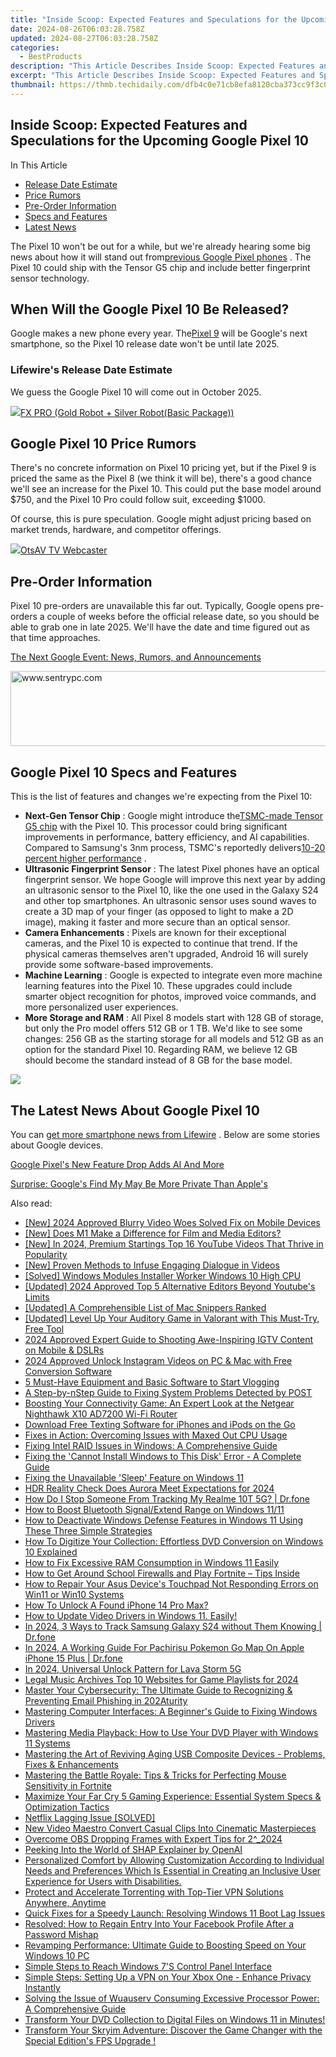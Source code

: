 ```yaml
---
title: "Inside Scoop: Expected Features and Speculations for the Upcoming Google Pixel 10"
date: 2024-08-26T06:03:28.758Z
updated: 2024-08-27T06:03:28.758Z
categories:
  - BestProducts
description: "This Article Describes Inside Scoop: Expected Features and Speculations for the Upcoming Google Pixel 10"
excerpt: "This Article Describes Inside Scoop: Expected Features and Speculations for the Upcoming Google Pixel 10"
thumbnail: https://thmb.techidaily.com/dfb4c0e71cb8efa8120cba373cc9f3c0f06b706583b025c9eef2cc3814d45b39.jpg
---
```


## Inside Scoop: Expected Features and Speculations for the Upcoming Google Pixel 10

 In This Article

* [Release Date Estimate](https://www.lifewire.com/#toc-when-will-the-google-pixel-10-be-released)
* [Price Rumors](https://www.lifewire.com/#toc-google-pixel-10-price-rumors)
* [Pre-Order Information](https://www.lifewire.com/#toc-pre-order-information)
* [Specs and Features](https://www.lifewire.com/#toc-google-pixel-10-specs-and-features)
* [Latest News](https://www.lifewire.com/#toc-the-latest-news-about-google-pixel-10)

 The Pixel 10 won't be out for a while, but we're already hearing some big news about how it will stand out from[previous Google Pixel phones](https://www.lifewire.com/google-pixel-phones-4152056) . The Pixel 10 could ship with the Tensor G5 chip and include better fingerprint sensor technology.

## When Will the Google Pixel 10 Be Released?

 Google makes a new phone every year. The[Pixel 9](https://www.lifewire.com/google-pixel-9-8630767) will be Google's next smartphone, so the Pixel 10 release date won't be until late 2025.

### Lifewire's Release Date Estimate

We guess the Google Pixel 10 will come out in October 2025.

<!-- affiliate ads begin -->
<a href="https://secure.2checkout.com/order/checkout.php?PRODS=40085955&QTY=1&AFFILIATE=108875&CART=1"><img src="https://secure.avangate.com/images/merchant/f702defbc67edb455949f46babab0c18/products/2_logo9.png" border="0">FX PRO (Gold Robot + Silver Robot(Basic Package))</a>
<!-- affiliate ads end -->
## Google Pixel 10 Price Rumors

 There's no concrete information on Pixel 10 pricing yet, but if the Pixel 9 is priced the same as the Pixel 8 (we think it will be), there's a good chance we'll see an increase for the Pixel 10\. This could put the base model around $750, and the Pixel 10 Pro could follow suit, exceeding $1000.  

 Of course, this is pure speculation. Google might adjust pricing based on market trends, hardware, and competitor offerings.

<!-- affiliate ads begin -->
<a href="https://otszone.ots7.com/order/checkout.php?PRODS=4713324&QTY=1&AFFILIATE=108875&CART=1"><img src="https://green.ots7.com/screenshots/OtsAV/OtsAVTV1.90-300x188.jpg" border="0">OtsAV TV Webcaster</a>
<!-- affiliate ads end -->
## Pre-Order Information

 Pixel 10 pre-orders are unavailable this far out. Typically, Google opens pre-orders a couple of weeks before the official release date, so you should be able to grab one in late 2025\. We'll have the date and time figured out as that time approaches.

[The Next Google Event: News, Rumors, and Announcements](https://www.lifewire.com/google-event-5205756)

<!-- affiliate ads begin -->
<a href="https://sentrypc.7eer.net/c/5597632/398457/3022" target="_top" id="398457"><img src="//a.impactradius-go.com/display-ad/3022-398457" border="0" alt="www.sentrypc.com" width="980" height="120"/></a><img height="0" width="0" src="https://sentrypc.7eer.net/i/5597632/398457/3022" style="position:absolute;visibility:hidden;" border="0" />
<!-- affiliate ads end -->
## Google Pixel 10 Specs and Features

 This is the list of features and changes we're expecting from the Pixel 10:

* **Next-Gen Tensor Chip** : Google might introduce the[TSMC-made Tensor G5 chip](https://www.androidauthority.com/tsmc-tensor-g5-proof-pixel-10-3445056/) with the Pixel 10\. This processor could bring significant improvements in performance, battery efficiency, and AI capabilities. Compared to Samsung's 3nm process, TSMC's reportedly delivers[10-20 percent higher performance](https://www.businesskorea.co.kr/news/articleView.html?idxno=219277) .
* **Ultrasonic Fingerprint Sensor** : The latest Pixel phones have an optical fingerprint sensor. We hope Google will improve this next year by adding an ultrasonic sensor to the Pixel 10, like the one used in the Galaxy S24 and other top smartphones. An ultrasonic sensor uses sound waves to create a 3D map of your finger (as opposed to light to make a 2D image), making it faster and more secure than an optical sensor.
* **Camera Enhancements** : Pixels are known for their exceptional cameras, and the Pixel 10 is expected to continue that trend. If the physical cameras themselves aren't upgraded, Android 16 will surely provide some software-based improvements.
* **Machine Learning** : Google is expected to integrate even more machine learning features into the Pixel 10\. These upgrades could include smarter object recognition for photos, improved voice commands, and more personalized user experiences.
* **More Storage and RAM** : All Pixel 8 models start with 128 GB of storage, but only the Pro model offers 512 GB or 1 TB. We'd like to see some changes: 256 GB as the starting storage for all models and 512 GB as an option for the standard Pixel 10\. Regarding RAM, we believe 12 GB should become the standard instead of 8 GB for the base model.

<!-- affiliate ads begin -->
<a href="https://estore.winxdvd.com/order/checkout.php?PRODS=4081991&QTY=1&AFFILIATE=108875&CART=1"><img src="https://www.winxdvd.com/affiliate/new-banner/wt-500x500.jpg" border="0"></a>
<!-- affiliate ads end -->
## The Latest News About Google Pixel 10

 You can [get more smartphone news from Lifewire](https://www.lifewire.com/mobile-phone-news-4796390) . Below are some stories about Google devices.

[Google Pixel's New Feature Drop Adds AI And More](https://www.lifewire.com/google-pixel-s-new-feature-drop-adds-ai-and-more-8663574)

[Surprise: Google's Find My May Be More Private Than Apple's](https://www.lifewire.com/google-find-my-device-better-than-apple-8629920)


<ins class="adsbygoogle"
     style="display:block"
     data-ad-format="autorelaxed"
     data-ad-client="ca-pub-7571918770474297"
     data-ad-slot="1223367746"></ins>



<ins class="adsbygoogle"
     style="display:block"
     data-ad-client="ca-pub-7571918770474297"
     data-ad-slot="8358498916"
     data-ad-format="auto"
     data-full-width-responsive="true"></ins>

<span class="atpl-alsoreadstyle">Also read:</span>
<div><ul>
<li><a href="https://facebook-video-content.techidaily.com/new-2024-approved-blurry-video-woes-solved-fix-on-mobile-devices/"><u>[New] 2024 Approved  Blurry Video Woes Solved  Fix on Mobile Devices</u></a></li>
<li><a href="https://vp-tips.techidaily.com/new-does-m1-make-a-difference-for-film-and-media-editors/"><u>[New] Does M1 Make a Difference for Film and Media Editors?</u></a></li>
<li><a href="https://youtube-tips.techidaily.com/n-2024-premium-startings-top-16-youtube-videos-that-thrive-in-popularity/"><u>[New] In 2024, Premium Startings  Top 16 YouTube Videos That Thrive in Popularity</u></a></li>
<li><a href="https://extra-guidance.techidaily.com/new-proven-methods-to-infuse-engaging-dialogue-in-videos/"><u>[New] Proven Methods to Infuse Engaging Dialogue in Videos</u></a></li>
<li><a href="https://techno-recovery.techidaily.com/solved-windows-modules-installer-worker-windows-10-high-cpu/"><u>[Solved] Windows Modules Installer Worker Windows 10 High CPU</u></a></li>
<li><a href="https://youtube-web.techidaily.com/ed-2024-approved-top-5-alternative-editors-beyond-youtubes-limits/"><u>[Updated] 2024 Approved  Top 5 Alternative Editors  Beyond Youtube's Limits</u></a></li>
<li><a href="https://on-screen-recording.techidaily.com/updated-a-comprehensible-list-of-mac-snippers-ranked/"><u>[Updated] A Comprehensible List of Mac Snippers Ranked</u></a></li>
<li><a href="https://extra-guidance.techidaily.com/updated-level-up-your-auditory-game-in-valorant-with-this-must-try-free-tool/"><u>[Updated] Level Up Your Auditory Game in Valorant with This Must-Try, Free Tool</u></a></li>
<li><a href="https://instagram-videos.techidaily.com/2024-approved-expert-guide-to-shooting-awe-inspiring-igtv-content-on-mobile-and-dslrs/"><u>2024 Approved  Expert Guide to Shooting Awe-Inspiring IGTV Content on Mobile & DSLRs</u></a></li>
<li><a href="https://instagram-video-recordings.techidaily.com/2024-approved-unlock-instagram-videos-on-pc-and-mac-with-free-conversion-software/"><u>2024 Approved  Unlock Instagram Videos on PC & Mac with Free Conversion Software</u></a></li>
<li><a href="https://extra-lessons.techidaily.com/5-must-have-equipment-and-basic-software-to-start-vlogging/"><u>5 Must-Have Equipment and Basic Software to Start Vlogging</u></a></li>
<li><a href="https://tech-renaissance.techidaily.com/a-step-by-nstep-guide-to-fixing-system-problems-detected-by-post/"><u>A Step-by-nStep Guide to Fixing System Problems Detected by POST</u></a></li>
<li><a href="https://buynow-info.techidaily.com/boosting-your-connectivity-game-an-expert-look-at-the-netgear-nighthawk-x10-ad7200-wi-fi-router/"><u>Boosting Your Connectivity Game: An Expert Look at the Netgear Nighthawk X10 AD7200 Wi-Fi Router</u></a></li>
<li><a href="https://techtrends.techidaily.com/download-free-texting-software-for-iphones-and-ipods-on-the-go/"><u>Download Free Texting Software for iPhones and iPods on the Go</u></a></li>
<li><a href="https://techno-recovery.techidaily.com/fixes-in-action-overcoming-issues-with-maxed-out-cpu-usage/"><u>Fixes in Action: Overcoming Issues with Maxed Out CPU Usage</u></a></li>
<li><a href="https://techno-recovery.techidaily.com/fixing-intel-raid-issues-in-windows-a-comprehensive-guide/"><u>Fixing Intel RAID Issues in Windows: A Comprehensive Guide</u></a></li>
<li><a href="https://techno-recovery.techidaily.com/fixing-the-cannot-install-windows-to-this-disk-error-a-complete-guide/"><u>Fixing the 'Cannot Install Windows to This Disk' Error - A Complete Guide</u></a></li>
<li><a href="https://techno-recovery.techidaily.com/fixing-the-unavailable-sleep-feature-on-windows-11/"><u>Fixing the Unavailable 'Sleep' Feature on Windows 11</u></a></li>
<li><a href="https://some-knowledge.techidaily.com/hdr-reality-check-does-aurora-meet-expectations-for-2024/"><u>HDR Reality Check  Does Aurora Meet Expectations for 2024</u></a></li>
<li><a href="https://android-location-track.techidaily.com/how-do-i-stop-someone-from-tracking-my-realme-10t-5g-drfone-by-drfone-virtual-android/"><u>How Do I Stop Someone From Tracking My Realme 10T 5G? | Dr.fone</u></a></li>
<li><a href="https://techno-recovery.techidaily.com/how-to-boost-bluetooth-signalextend-range-on-windows-1111/"><u>How to Boost Bluetooth Signal/Extend Range on Windows 11/11</u></a></li>
<li><a href="https://techno-recovery.techidaily.com/how-to-deactivate-windows-defense-features-in-windows-11-using-these-three-simple-strategies/"><u>How to Deactivate Windows Defense Features in Windows 11 Using These Three Simple Strategies</u></a></li>
<li><a href="https://techno-recovery.techidaily.com/how-to-digitize-your-collection-effortless-dvd-conversion-on-windows-10-explained/"><u>How To Digitize Your Collection: Effortless DVD Conversion on Windows 10 Explained</u></a></li>
<li><a href="https://techno-recovery.techidaily.com/how-to-fix-excessive-ram-consumption-in-windows-11-easily/"><u>How to Fix Excessive RAM Consumption in Windows 11 Easily</u></a></li>
<li><a href="https://techno-recovery.techidaily.com/how-to-get-around-school-firewalls-and-play-fortnite-tips-inside/"><u>How to Get Around School Firewalls and Play Fortnite – Tips Inside</u></a></li>
<li><a href="https://techno-recovery.techidaily.com/how-to-repair-your-asus-devices-touchpad-not-responding-errors-on-win11-or-win10-systems/"><u>How to Repair Your Asus Device's Touchpad Not Responding Errors on Win11 or Win10 Systems</u></a></li>
<li><a href="https://ios-unlock.techidaily.com/how-to-unlock-a-found-iphone-14-pro-max-by-drfone-ios/"><u>How To Unlock A Found iPhone 14 Pro Max?</u></a></li>
<li><a href="https://techno-recovery.techidaily.com/how-to-update-video-drivers-in-windows-11-easily/"><u>How to Update Video Drivers in Windows 11. Easily!</u></a></li>
<li><a href="https://android-location-track.techidaily.com/in-2024-3-ways-to-track-samsung-galaxy-s24-without-them-knowing-drfone-by-drfone-virtual-android/"><u>In 2024, 3 Ways to Track Samsung Galaxy S24 without Them Knowing | Dr.fone</u></a></li>
<li><a href="https://ios-pokemon-go.techidaily.com/in-2024-a-working-guide-for-pachirisu-pokemon-go-map-on-apple-iphone-15-plus-drfone-by-drfone-virtual-ios/"><u>In 2024, A Working Guide For Pachirisu Pokemon Go Map On Apple iPhone 15 Plus | Dr.fone</u></a></li>
<li><a href="https://android-unlock.techidaily.com/in-2024-universal-unlock-pattern-for-lava-storm-5g-by-drfone-android/"><u>In 2024, Universal Unlock Pattern for Lava Storm 5G</u></a></li>
<li><a href="https://extra-guidance.techidaily.com/legal-music-archives-top-10-websites-for-game-playlists-for-2024/"><u>Legal Music Archives  Top 10 Websites for Game Playlists for 2024</u></a></li>
<li><a href="https://techno-recovery.techidaily.com/master-your-cybersecurity-the-ultimate-guide-to-recognizing-and-preventing-email-phishing-in-202aturity/"><u>Master Your Cybersecurity: The Ultimate Guide to Recognizing & Preventing Email Phishing in 202Aturity</u></a></li>
<li><a href="https://techno-recovery.techidaily.com/mastering-computer-interfaces-a-beginners-guide-to-fixing-windows-drivers/"><u>Mastering Computer Interfaces: A Beginner's Guide to Fixing Windows Drivers</u></a></li>
<li><a href="https://techno-recovery.techidaily.com/mastering-media-playback-how-to-use-your-dvd-player-with-windows-11-systems/"><u>Mastering Media Playback: How to Use Your DVD Player with Windows 11 Systems</u></a></li>
<li><a href="https://driver-error.techidaily.com/mastering-the-art-of-reviving-aging-usb-composite-devices-problems-fixes-and-enhancements/"><u>Mastering the Art of Reviving Aging USB Composite Devices - Problems, Fixes & Enhancements</u></a></li>
<li><a href="https://techno-recovery.techidaily.com/mastering-the-battle-royale-tips-and-tricks-for-perfecting-mouse-sensitivity-in-fortnite/"><u>Mastering the Battle Royale: Tips & Tricks for Perfecting Mouse Sensitivity in Fortnite</u></a></li>
<li><a href="https://techno-recovery.techidaily.com/maximize-your-far-cry-5-gaming-experience-essential-system-specs-and-optimization-tactics/"><u>Maximize Your Far Cry 5 Gaming Experience: Essential System Specs & Optimization Tactics</u></a></li>
<li><a href="https://techno-recovery.techidaily.com/netflix-lagging-issue-solved/"><u>Netflix Lagging Issue [SOLVED]</u></a></li>
<li><a href="https://smart-video-creator.techidaily.com/new-video-maestro-convert-casual-clips-into-cinematic-masterpieces/"><u>New Video Maestro Convert Casual Clips Into Cinematic Masterpieces</u></a></li>
<li><a href="https://techno-recovery.techidaily.com/overcome-obs-dropping-frames-with-expert-tips-for-22024/"><u>Overcome OBS Dropping Frames with Expert Tips for 2^_2024</u></a></li>
<li><a href="https://tech-revival.techidaily.com/peeking-into-the-world-of-shap-explainer-by-openai/"><u>Peeking Into the World of SHAP Explainer by OpenAI</u></a></li>
<li><a href="https://techno-recovery.techidaily.com/personalized-comfort-by-allowing-customization-according-to-individual-needs-and-preferences-which-is-essential-in-creating-an-inclusive-user-experience-for4/"><u>Personalized Comfort by Allowing Customization According to Individual Needs and Preferences Which Is Essential in Creating an Inclusive User Experience for Users with Disabilities.</u></a></li>
<li><a href="https://techno-recovery.techidaily.com/protect-and-accelerate-torrenting-with-top-tier-vpn-solutions-anywhere-anytime/"><u>Protect and Accelerate Torrenting with Top-Tier VPN Solutions Anywhere, Anytime</u></a></li>
<li><a href="https://techno-recovery.techidaily.com/quick-fixes-for-a-speedy-launch-resolving-windows-11-boot-lag-issues/"><u>Quick Fixes for a Speedy Launch: Resolving Windows 11 Boot Lag Issues</u></a></li>
<li><a href="https://techno-recovery.techidaily.com/resolved-how-to-regain-entry-into-your-facebook-profile-after-a-password-mishap/"><u>Resolved: How to Regain Entry Into Your Facebook Profile After a Password Mishap</u></a></li>
<li><a href="https://techno-recovery.techidaily.com/revamping-performance-ultimate-guide-to-boosting-speed-on-your-windows-10-pc/"><u>Revamping Performance: Ultimate Guide to Boosting Speed on Your Windows 10 PC</u></a></li>
<li><a href="https://techno-recovery.techidaily.com/simple-steps-to-reach-windows-7s-control-panel-interface/"><u>Simple Steps to Reach Windows 7'S Control Panel Interface</u></a></li>
<li><a href="https://techno-recovery.techidaily.com/simple-steps-setting-up-a-vpn-on-your-xbox-one-enhance-privacy-instantly/"><u>Simple Steps: Setting Up a VPN on Your Xbox One - Enhance Privacy Instantly</u></a></li>
<li><a href="https://techno-recovery.techidaily.com/solving-the-issue-of-wuauserv-consuming-excessive-processor-power-a-comprehensive-guide/"><u>Solving the Issue of Wuauserv Consuming Excessive Processor Power: A Comprehensive Guide</u></a></li>
<li><a href="https://techno-recovery.techidaily.com/transform-your-dvd-collection-to-digital-files-on-windows-11-in-minutes/"><u>Transform Your DVD Collection to Digital Files on Windows 11 in Minutes!</u></a></li>
<li><a href="https://techno-recovery.techidaily.com/transform-your-skryim-adventure-discover-the-game-changer-with-the-special-editions-fps-upgrade/"><u>Transform Your Skryim Adventure: Discover the Game Changer with the Special Edition's FPS Upgrade !</u></a></li>
</ul></div>
